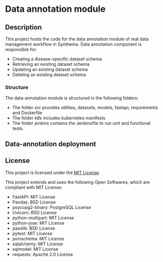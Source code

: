 # Data annotation module

## Description

This project hosts the code for the data annotation module of real data management workflow in Synthema.
Data annotation component is responsible for:

* Creating a disease-specific dataset schema
* Retrieving an existing dataset schema
* Updating an existing dataset schema
* Deleting an existing dataset schema

### Structure

The data-annotation module is structured in the following folders:

* The folder *src* provides utilities, datasets, models, fastapi, requirements and Dockerfile
* The folder *k8s* includes kubernetes manifests
* The folder *jenkins* contains the Jenkinsfile to run unit and functional tests. 

## Data-annotation deployment



## License

This project is licensed under the [MIT License](LICENSE).

This project extends and uses the following Open Softwares, which are compliant with MIT License:

* FastAPI: MIT License
* Pandas: BSD License
* psycopg2-binary: PostgreSQL License
* Uvicorn: BSD License
* python-multipart: MIT License
* python-jose: MIT License
* passlib: BSD License
* pytest: MIT License
* jsonschema: MIT License
* sqlalchemy: MIT License
* sqlmodel: MIT License
* requests: Apache 2.0 License
